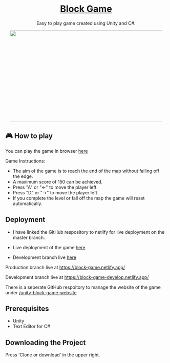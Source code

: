 <h1 align="center"><a href="https://block-game.netlify.app/">Block Game</a></h1>

<p align="center">Easy to play game created using Unity and C#.
</p>

<p align="center">
  <img src="https://user-images.githubusercontent.com/54678624/75148603-efe69b80-56f7-11ea-9def-c8580a767728.png" width="476" height="286"/>
</p>

## :video_game: How to play
You can play the game in browser [here](https://block-game.netlify.app/)

Game Instructions:
- The aim of the game is to reach the end of the map without falling off the edge. 
- A maximum score of 150 can be achieved. 
- Press "A" or "←" to move the player left. 
- Press "D" or "→" to move the player left. 
- If you complete the level or fall off the map the game will reset automatically.


## Deployment
- I have linked the GitHub respository to netlify for live deployment on the master branch.

- Live deployment of the game [here](https://unity-block-game.netlify.app/)
- Development branch live [here](https://block-game-develop.netlify.app/)


Production branch live at https://block-game.netlify.app/

Development branch live at https://block-game-develop.netlify.app/

There is a seperate GitHub respoitory to manage the website of the game under [/unity-block-game-website](https://github.com/conranpearce/unity-block-game-code)

## Prerequisites
- Unity
- Text Editor for C#

## Downloading the Project
Press 'Clone or download' in the upper right.

